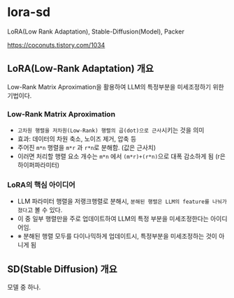 # lora-sd
LoRA(Low Rank Adaptation), Stable-Diffusion(Model), Packer

https://coconuts.tistory.com/1034

## LoRA(Low-Rank Adaptation) 개요

Low-Rank Matrix Aproximation을 활용하여 LLM의 특정부분을 미세조정하기 위한 기법이다.

### Low-Rank Matrix Aproximation

- `고차원 행렬을 저차원(Low-Rank) 행렬의 곱(dot)으로 근사`시키는 것을 의미
- 효과: 데이터의 차원 축소, 노이즈 제거, 압축 등
- 주어진 `m*n` 행렬을  `m*r` 과 `r*n`로 분해함. (값은 근사치)
- 이러면 처리할 행렬 요소 개수는 `m*n` 에서 `(m*r)+(r*n)`으로 대폭 감소하게 됨 (r은 하이퍼파라미터)

### LoRA의 핵심 아이디어

- LLM 파라미터 행렬을 저랭크행렬로 분해시, `분해된 행렬은 LLM의 feature를 나눠가졌다`고 볼 수 있다.
- 이 중 일부 행렬만을 주로 업데이트하여 LLM의 특정 부분을 미세조정한다는 아이디어임.
- ※ 분해된 행렬 모두를 다이나믹하게 업데이트시, 특정부분을 미세조정하는 것이 아니게 됨

<!-- LoRA는 LLM의 가중치 행렬을 저랭크 행렬로 분해 후, 분해된 행렬들을 대상으로 학습하고 업데이트 한다. 이 때  -->

<!-- 기존 모델 파라미터 값은 유지하면서, `분해된 두 행렬을 대상으로 학습(업데이트)`한다.
기존 파라미터 값은 업데이트 된 두 행렬의 곱에 따라 `미세한 근사치 수준으로만 변경`된다.
이에 따라 미세 조정이 구현된다. -->

## SD(Stable Diffusion) 개요

모델 중 하나.


